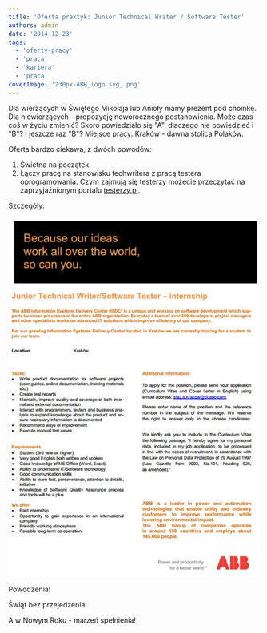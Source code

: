 ```yaml
---
title: 'Oferta praktyk: Junior Technical Writer / Software Tester'
authors: admin
date: '2014-12-23'
tags:
  - 'oferty-pracy'
  - 'praca'
  - 'kariera'
  - 'praca'
coverImage: '230px-ABB_logo.svg_.png'
---
```


Dla wierzących w Świętego Mikołaja lub Anioły mamy prezent pod choinkę. Dla
niewierzących - propozycję noworocznego postanowienia. Może czas coś w życiu
zmienić? Skoro powiedziało się "A", dlaczego nie powiedzieć i "B"? I jeszcze raz
"B"? Miejsce pracy: Kraków - dawna stolica Polaków.

<!--truncate-->

Oferta bardzo ciekawa, z dwóch powodów:

1. Świetna na początek.
2. Łączy pracę na stanowisku techwritera z pracą testera oprogramowania. Czym
   zajmują się testerzy możecie przeczytać na zaprzyjaźnionym
   portalu [testerzy.pl](http://testerzy.pl).

Szczegóły:

[![JuniorTechWriterTesterABB](images/JuniorTechWriterTesterABB.jpg)](http://techwriter.pl/wp-content/uploads/2014/12/JuniorTechWriterTesterABB.jpg)

Powodzenia!

Świąt bez przejedzenia!

A w Nowym Roku - marzeń spełnienia!
